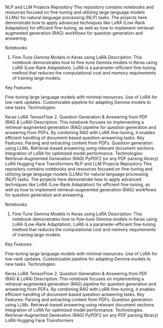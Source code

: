 NLP and LLM Projects Repository
This repository contains notebooks and resources focused on fine-tuning and utilizing large language models (LLMs) for natural language processing (NLP) tasks. The projects here demonstrate how to apply advanced techniques like LoRA (Low-Rank Adaptation) for efficient fine-tuning, as well as how to implement retrieval-augmented generation (RAG) workflows for question generation and answering.

Notebooks
1. Fine-Tune Gemma Models in Keras using LoRA
Description:
This notebook demonstrates how to fine-tune Gemma models in Keras using LoRA (Low-Rank Adaptation). LoRA is a parameter-efficient fine-tuning method that reduces the computational cost and memory requirements of training large models.

Key Features:

Fine-tuning large language models with minimal resources.
Use of LoRA for low-rank updates.
Customizable pipeline for adapting Gemma models to new tasks.
Technologies:

Keras
LoRA
TensorFlow
2. Question Generation & Answering from PDF (RAG & LoRA)
Description:
This notebook focuses on implementing a retrieval-augmented generation (RAG) pipeline for question generation and answering from PDFs. By combining RAG with LoRA fine-tuning, it enables efficient handling of document-based question-answering tasks.
Key Features:
Parsing and extracting content from PDFs.
Question generation using LLMs.
Retrieval-based answering using relevant document sections.
Integration of LoRA for optimized model performance.
Technologies:
Retrieval-Augmented Generation (RAG)
PyPDF2 (or any PDF parsing library)
LoRA
Hugging Face Transformers
NLP and LLM Projects Repository
This repository contains notebooks and resources focused on fine-tuning and utilizing large language models (LLMs) for natural language processing (NLP) tasks. The projects here demonstrate how to apply advanced techniques like LoRA (Low-Rank Adaptation) for efficient fine-tuning, as well as how to implement retrieval-augmented generation (RAG) workflows for question generation and answering.

Notebooks
1. Fine-Tune Gemma Models in Keras using LoRA
Description:
This notebook demonstrates how to fine-tune Gemma models in Keras using LoRA (Low-Rank Adaptation). LoRA is a parameter-efficient fine-tuning method that reduces the computational cost and memory requirements of training large models.

Key Features:

Fine-tuning large language models with minimal resources.
Use of LoRA for low-rank updates.
Customizable pipeline for adapting Gemma models to new tasks.
Technologies:

Keras
LoRA
TensorFlow
2. Question Generation & Answering from PDF (RAG & LoRA)
Description:
This notebook focuses on implementing a retrieval-augmented generation (RAG) pipeline for question generation and answering from PDFs. By combining RAG with LoRA fine-tuning, it enables efficient handling of document-based question-answering tasks.
Key Features:
Parsing and extracting content from PDFs.
Question generation using LLMs.
Retrieval-based answering using relevant document sections.
Integration of LoRA for optimized model performance.
Technologies:
Retrieval-Augmented Generation (RAG)
PyPDF2 (or any PDF parsing library)
LoRA
Hugging Face Transformers
